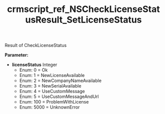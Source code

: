 ﻿---
title: crmscript_ref_NSCheckLicenseStatusResult_SetLicenseStatus
description: NSCheckLicenseStatusResult.SetLicenseStatus(Integer licenseStatus)
intellisense: NSCheckLicenseStatusResult.SetLicenseStatus
keywords: NSCheckLicenseStatusResult, GetLicenseStatus
so.topic: reference
---

Result of CheckLicenseStatus 

**Parameter:** 
 - **licenseStatus** Integer
     - Enum: 0 = Ok 
     - Enum: 1 = NewLicenseAvailable 
     - Enum: 2 = NewCompanyNameAvailable 
     - Enum: 3 = NewSerialAvailable 
     - Enum: 4 = UseCustomMessage 
     - Enum: 5 = UseCustomMessageAndUrl 
     - Enum: 100 = ProblemWithLicense 
     - Enum: 5000 = UnknownError 

